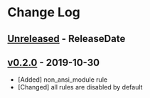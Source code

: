 # Change Log

## [Unreleased](https://github.com/dalance/svlint/compare/v0.2.0...Unreleased) - ReleaseDate

## [v0.2.0](https://github.com/dalance/svlint/compare/v0.1.0...v0.2.0) - 2019-10-30

* [Added] non_ansi_module rule
* [Changed] all rules are disabled by default
